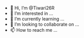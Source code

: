 - 👋 Hi, I’m @Tiwari26R
- 👀 I’m interested in ...
- 🌱 I’m currently learning ...
- 💞️ I’m looking to collaborate on ...
- 📫 How to reach me ...

<!---
Tiwari26R/Tiwari26R is a ✨ special ✨ repository because its `README.md` (this file) appears on your GitHub profile.
You can click the Preview link to take a look at your changes.
--->
